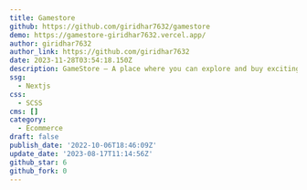 ```yaml
---
title: Gamestore
github: https://github.com/giridhar7632/gamestore
demo: https://gamestore-giridhar7632.vercel.app/
author: giridhar7632
author_link: https://github.com/giridhar7632
date: 2023-11-28T03:54:18.150Z
description: GameStore — A place where you can explore and buy exciting video games online.
ssg:
  - Nextjs
css:
  - SCSS
cms: []
category:
  - Ecommerce
draft: false
publish_date: '2022-10-06T18:46:09Z'
update_date: '2023-08-17T11:14:56Z'
github_star: 6
github_fork: 0
---
```

